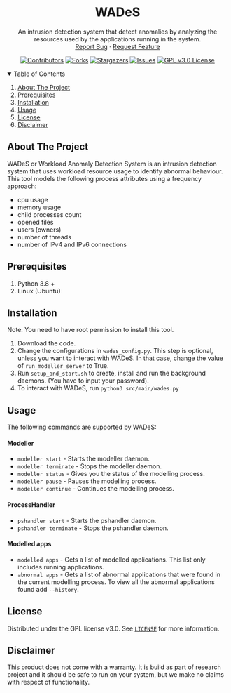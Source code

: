 <div align="center">
    <h1 align="center">WADeS</h1>
    <p align="center">
    An intrusion detection system that detect anomalies by analyzing the resources used by the applications running in the 
    system.
    <br />
    <a href="https://github.com/silvs110/WADeS/issues">Report Bug</a>
    ·
    <a href="https://github.com/silvs110/WADeS/issues">Request Feature</a>
    </p>

[![Contributors][contributors-shield]][contributors-url]
[![Forks][forks-shield]][forks-url]
[![Stargazers][stars-shield]][stars-url]
[![Issues][issues-shield]][issues-url]
[![GPL v3.0 License][license-shield]][license-url]

</div>


<!-- TABLE OF CONTENTS -->
<details open="open">
  <summary>Table of Contents</summary>
  <ol>
    <li>
      <a href="#about-the-project">About The Project</a>
    </li>
    <li><a href="#prerequisites">Prerequisites</a></li>
    <li><a href="#installation">Installation</a></li>
    <li><a href="#usage">Usage</a></li>
    <li><a href="#license">License</a></li>
    <li><a href="#disclaimer">Disclaimer</a></li>
  </ol>
</details>

## About The Project
WADeS or Workload Anomaly Detection System is an intrusion detection system that uses workload resource usage to
identify abnormal behaviour. This tool models the following process attributes using a frequency approach:
* cpu usage
* memory usage
* child processes count
* opened files
* users (owners)
* number of threads
* number of IPv4 and IPv6 connections

## Prerequisites
1. Python 3.8 +
2. Linux (Ubuntu)

## Installation
Note: You need to have root permission to install this tool.
1. Download the code.
2. Change the configurations in `wades_config.py`. This step is optional, unless you want to interact with WADeS. 
   In that case, change the value of `run_modeller_server` to True.   
3. Run `setup_and_start.sh` to create, install and run the background daemons. (You have to input your password).
4. To interact with WADeS, run `python3 src/main/wades.py`

## Usage
The following commands are supported by WADeS:
#### Modeller
* `modeller start` -  Starts the modeller daemon.
* `modeller terminate` - Stops the modeller daemon.
* `modeller status` - Gives you the status of the modelling process.
* `modeller pause` - Pauses the modelling process.
* `modeller continue` - Continues the modelling process.

#### ProcessHandler
* `pshandler start` - Starts the pshandler daemon.
* `pshandler terminate` - Stops the pshandler daemon.

#### Modelled apps
* `modelled apps` - Gets a list of modelled applications. This list only includes running applications.
* `abnormal apps` - Gets a list of abnormal applications that were found in the current modelling process. 
  To view all the abnormal applications found add `--history`.

<!-- LICENSE -->
## License

Distributed under the GPL license v3.0. See [`LICENSE`](https://github.com/silvs110/WADeS/blob/main/LICENSE) 
for more information.

## Disclaimer

This product does not come with a warranty. It is build as part of research project and it should be safe
to run on your system, but we make no claims with respect of functionality.

[contributors-shield]: https://img.shields.io/github/contributors/silvs110/WADeS.svg?style=for-the-badge
[contributors-url]: https://github.com/silvs110/WADeS/graphs/contributors
[forks-shield]: https://img.shields.io/github/forks/silvs110/WADeS.svg?style=for-the-badge
[forks-url]: https://github.com/silvs110/WADeS/network/members
[stars-shield]: https://img.shields.io/github/stars/silvs110/WADeS.svg?style=for-the-badge
[stars-url]: https://github.com/silvs110/WADeS/stargazers
[issues-shield]: https://img.shields.io/github/issues/silvs110/WADeS.svg?style=for-the-badge
[issues-url]: https://github.com/silvs110/WADeS/issues
[license-shield]: https://img.shields.io/github/license/silvs110/WADeS.svg?style=for-the-badge
[license-url]: https://github.com/silvs110/WADeS/blob/master/LICENSE


